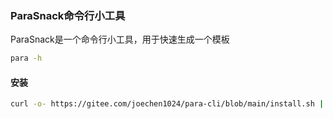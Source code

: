 ### ParaSnack命令行小工具

ParaSnack是一个命令行小工具，用于快速生成一个模板

```bash
para -h
```

#### 安装

```bash
curl -o- https://gitee.com/joechen1024/para-cli/blob/main/install.sh | bash
```
